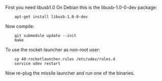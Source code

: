 First you need libusb1.0 On Debian this is the libusb-1.0-0-dev package:

        apt-get install libusb-1.0-0-dev

Now compile:

        git submodule update --init
        make

To use the rocket-launcher as non-root user:

        cp 40-rocketlauncher.rules /etc/udev/rules.d
        service udev restart

Now re-plug the missile launcher and run one of the binaries.
